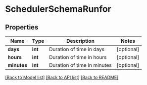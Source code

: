 # SchedulerSchemaRunfor

## Properties
Name | Type | Description | Notes
------------ | ------------- | ------------- | -------------
**days** | **int** | Duration of time in days | [optional] 
**hours** | **int** | Duration of time in hours | [optional] 
**minutes** | **int** | Duration of time in minutes | [optional] 

[[Back to Model list]](../README.md#documentation-for-models) [[Back to API list]](../README.md#documentation-for-api-endpoints) [[Back to README]](../README.md)



